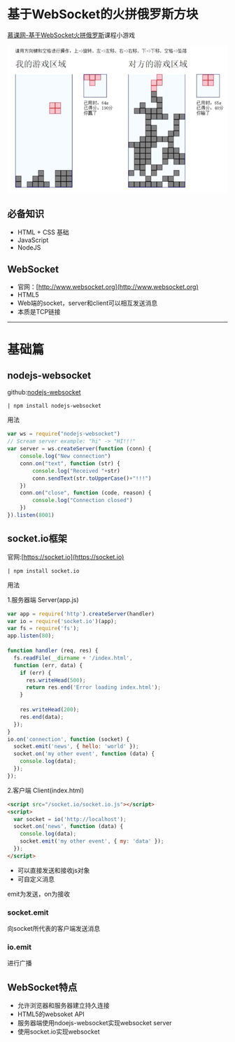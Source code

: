 # 基于WebSocket的火拼俄罗斯方块
[慕课网-基于WebSocket火拼俄罗斯](https://www.imooc.com/learn/861)课程小游戏

![效果图](./static/images/20180106-123114.png)

## 必备知识
- HTML + CSS 基础
- JavaScript
- NodeJS

## WebSocket
- 官网：[http://www.websocket.org](http://www.websocket.org)
- HTML5
- Web端的socket，server和client可以相互发送消息
- 本质是TCP链接

*******************
# 基础篇

## nodejs-websocket
github:[nodejs-websocket](https://github.com/sitegui/nodejs-websocket)
```
| npm install nodejs-websocket
```
用法
```javascript
var ws = require("nodejs-websocket")
// Scream server example: "hi" -> "HI!!!"
var server = ws.createServer(function (conn) {
	console.log("New connection")
	conn.on("text", function (str) {
		console.log("Received "+str)
		conn.sendText(str.toUpperCase()+"!!!")
	})
	conn.on("close", function (code, reason) {
		console.log("Connection closed")
	})
}).listen(8001)
```

## socket.io框架 
官网:[https://socket.io](https://socket.io)
```
| npm install socket.io
```
用法

1.服务器端  Server(app.js)
```javascript
var app = require('http').createServer(handler)
var io = require('socket.io')(app);
var fs = require('fs');
app.listen(80);

function handler (req, res) {
  fs.readFile(__dirname + '/index.html',
  function (err, data) {
    if (err) {
      res.writeHead(500);
      return res.end('Error loading index.html');
    }

    res.writeHead(200);
    res.end(data);
  });
}
io.on('connection', function (socket) {
  socket.emit('news', { hello: 'world' });
  socket.on('my other event', function (data) {
    console.log(data);
  });
});
```

2.客户端 Client(index.html)
```html
<script src="/socket.io/socket.io.js"></script>
<script>
  var socket = io('http://localhost');
  socket.on('news', function (data) {
    console.log(data);
    socket.emit('my other event', { my: 'data' });
  });
</script>
```

- 可以直接发送和接收js对象
- 可自定义消息

emit为发送，on为接收

### socket.emit
向socket所代表的客户端发送消息
### io.emit
进行广播

## WebSocket特点
- 允许浏览器和服务器建立持久连接
- HTML5的websoket API
- 服务器端使用ndoejs-websocket实现websocket server
- 使用socket.io实现websocket